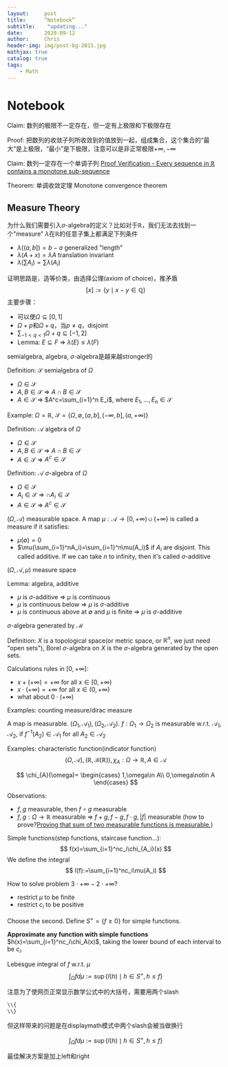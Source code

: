 ```yaml
---
layout:     post
title:      “Notebook”
subtitle:    "updating..."
date:       2020-09-12
author:     Chris
header-img: img/post-bg-2015.jpg
mathjax: true
catalog: true
tags:
    - Math
---
```


# Notebook

Claim: 数列的极限不一定存在，但一定有上极限和下极限存在

Proof: 把数列的收敛子列所收敛到的值放到一起，组成集合，这个集合的“最大”是上极限，“最小”是下极限，注意可以是非正常极限$+\infty, -\infty$

Claim: 数列一定存在一个单调子列 [Proof Verification - Every sequence in ℝ contains a monotone sub-sequence](https://math.stackexchange.com/questions/716461/proof-verification-every-sequence-in-bbb-r-contains-a-monotone-sub-sequence)

Theorem: 单调收敛定理 Monotone convergence theorem

## Measure Theory

为什么我们需要引入$\sigma$-algebra的定义？比如对于$\mathbb{R}$，我们无法去找到一个"measure" $\lambda$在$\mathbb{R}$的任意子集上都满足下列条件

* $\lambda((a,b])=b-a$ generalized "length"
* $\lambda(A+x)=\lambda{A}$ translation invariant
* $\lambda(\sum A_i)=\sum\lambda(A_i)$

证明思路是，造等价类，由选择公理(axiom of choice)，推矛盾
$$
[x]:=\{y\mid x-y\in\mathbb{Q}\}
$$
主要步骤：
* 可以使$\Omega\subseteq[0,1]$
* $\Omega+p$和$\Omega+q$，当$p\ne q$，disjoint
* $\sum_{-1<q<1}\Omega+q\subseteq[-1,2]$
* Lemma: $E\subseteq F$ $\Rightarrow$ $\lambda(E)\le \lambda(F)$ 

semialgebra, algebra, $\sigma$-algebra是越来越stronger的

Definition: $\mathcal{S}$ semialgebra of $\Omega$
* $\Omega\in\mathcal{S}$
* $A,B\in\mathcal{S}$ $\Rightarrow$ $A\cap B\in\mathcal{S}$
* $A\in\mathcal{S}$ $\Rightarrow$ $A^c=\sum_{i=1}^n E_i$, where $E_1,\dots,E_n\in\mathcal{S}$

Example: $\Omega=\mathbb{R}$, $\mathcal{S}=\{\Omega,\emptyset,(a, b],(-\infty,b],(a,+\infty)\}$

Definition: $\mathcal{A}$ algebra of $\Omega$
* $\Omega\in\mathcal{S}$
* $A,B\in\mathcal{S}$ $\Rightarrow$ $A\cap B\in\mathcal{S}$
* $A\in\mathcal{S}$ $\Rightarrow$ $A^c\in\mathcal{S}$

Definition: $\mathcal{A}$ $\sigma$-algebra of $\Omega$
* $\Omega\in\mathcal{S}$
* $A_i\in\mathcal{S}$ $\Rightarrow$ $\cap A_i\in\mathcal{S}$
* $A\in\mathcal{S}$ $\Rightarrow$ $A^c\in\mathcal{S}$

$(\Omega,\mathcal{A})$ measurable space. A map $\mu:\mathcal{A}\rightarrow[0,+\infty)\cup\{+\infty\}$ is called a measure if it satisfies:
* $\mu(\emptyset)=0$
* $\mu(\sum_{i=1}^nA_i)=\sum_{i=1}^n\mu(A_i)$ if $A_i$ are disjoint. This called additive. If we can take $n$ to infinity, then it's called $\sigma$-additive

$(\Omega,\mathcal{A},\mu)$ measure space

Lemma: algebra, additive
* $\mu$ is $\sigma$-additive $\Rightarrow$ $\mu$ is continuous
* $\mu$ is continuous below $\Rightarrow$ $\mu$ is $\sigma$-additive
* $\mu$ is continuous above at $\emptyset$ and $\mu$ is finite $\Rightarrow$ $\mu$ is $\sigma$-additive

$\sigma$-algebra generated by $\mathcal{M}$

Definition: $X$ is a topological space(or metric space, or $\mathbb{R}^n$, we just need "open sets"), Borel $\sigma$-algebra on $X$ is the $\sigma$-algebra generated by the open sets.

Calculations rules in $[0,+\infty]$:
* $x+(+\infty)=+\infty$ for all $x\in[0,+\infty)$
* $x\cdot(+\infty)=+\infty$ for all $x\in(0,+\infty)$
* what about $0\cdot(+\infty)$

Examples: counting measure/dirac measure

A map is measurable. $(\Omega_1,\mathcal{A}_1),(\Omega_2,\mathcal{A}_2)$. $f:\Omega_1\rightarrow\Omega_2$ is measurable w.r.t. $\mathcal{A}_1,\mathcal{A}_2$, if $f^{-1}(A_2)\in\mathcal{A}_1$ for all $A_2\in\mathcal{A}_2$

Examples: characteristic function(indicator function) 
$$
(\Omega, \mathcal{A}), (\mathbb{R},\mathcal{B}(\mathbb{R})),\chi_{A}:\Omega\rightarrow\mathbb{R},A\in\mathcal{A}
$$

$$
\chi_{A}(\omega)=
\begin{cases}
1,\omega\in A\\
0,\omega\notin A
\end{cases}
$$

Observations: 
* $f,g$ measurable, then $f\circ g$ measurable
* $f,g:\Omega\rightarrow\mathbb{R}$ measurable $\Rightarrow$ $f+g,f-g,f\cdot g,\lvert f\rvert$ measurable (how to prove?[Proving that sum of two measurable functions is measurable.](https://math.stackexchange.com/questions/541118/proving-that-sum-of-two-measurable-functions-is-measurable/541174#541174))

Simple functions(step functions, staircase function...): 
$$
f(x)=\sum_{i=1}^nc_i\chi_{A_i}(x)
$$ 
We define the integral
$$
I(f):=\sum_{i=1}^nc_i\mu(A_i)
$$

How to solve problem $3\cdot+\infty-2\cdot+\infty$?
* restrict $\mu$ to be finite
* restrict $c_i$ to be positive

Choose the second. Define $S^+=\left\{f\ge 0\right\}$ for simple functions.

**Approximate any function with simple functions** $h(x)=\sum_{i=1}^nc_i\chi_A(x)$, taking the lower bound of each interval to be $c_i$.

Lebesgue integral of $f$ w.r.t. $\mu$
$$
\int_{\Omega}fd\mu:=\sup\left\{I(h)\mid h\in S^+,h\le f\right\}
$$

注意为了使网页正常显示数学公式中的大括号，需要用两个slash

```latex
\\{
\\}
```

但这样带来的问题是在displaymath模式中两个slash会被当做换行

$$
\int_{\Omega}fd\mu:=\sup\left\{I(h)\mid h\in S^+,h\le f\right\}
$$

最佳解决方案是加上left和right

